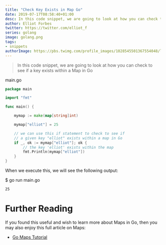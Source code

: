 ```yaml
---
title: "Check Key Exists in Map Go"
date: 2019-07-17T08:58:40+01:00
desc: In this code snippet, we are going to look at how you can check to see if a key exists within a Map in Go
author: Elliot Forbes
twitter: https://twitter.com/elliot_f
series: golang
image: golang.png
tags:
- snippets
authorImage: https://pbs.twimg.com/profile_images/1028545501367554048/lzr43cQv_400x400.jpg
---
```


> In this code snippet, we are going to look at how you can check to see if a key exists within a Map in Go

<div class="filename"> main.go </div>

```go
package main

import "fmt"

func main() {

    mymap := make(map[string]int)

    mymap["elliot"] = 25

    // we can use this if statement to check to see if 
    // a given key "elliot" exists within a map in Go
    if _, ok := mymap["elliot"]; ok {
        // the key 'elliot' exists within the map
        fmt.Println(mymap["elliot"])
    }
}
```

When we execute this, we will see the following output:

<div class="filename"> $ go run main.go </div>

```output
25
```

# Further Reading

If you found this useful and wish to learn more about Maps in Go, then you may also enjoy this full article on Maps:

* [Go Maps Tutorial](/golang/go-maps-tutorial/)
